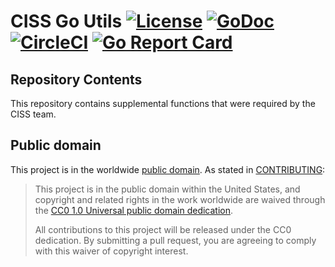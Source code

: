 # CISS Go Utils [![License](https://img.shields.io/badge/license-CC0-blue)](LICENSE.md) [![GoDoc](https://img.shields.io/badge/go-documentation-blue.svg)](https://godoc.org/github.com/GSA/ciss-utils/aws) [![CircleCI](https://circleci.com/gh/GSA/ciss-utils.svg?style=shield)](https://circleci.com/gh/GSA/ciss-utils) [![Go Report Card](https://goreportcard.com/badge/github.com/GSA/ciss-utils)](https://goreportcard.com/report/github.com/GSA/ciss-utils)

## Repository Contents

This repository contains supplemental functions that were required by the CISS team.

## Public domain

This project is in the worldwide [public domain](LICENSE.md). As stated in [CONTRIBUTING](CONTRIBUTING.md):

> This project is in the public domain within the United States, and copyright and related rights in the work worldwide are waived through the [CC0 1.0 Universal public domain dedication](https://creativecommons.org/publicdomain/zero/1.0/).
>
> All contributions to this project will be released under the CC0 dedication. By submitting a pull request, you are agreeing to comply with this waiver of copyright interest.